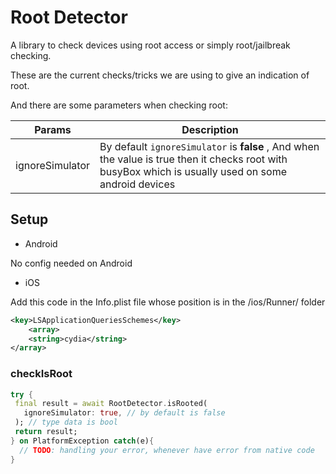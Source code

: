 # Root Detector

A library to check devices using root access or simply root/jailbreak checking.

These are the current checks/tricks we are using to give an indication of root.

And there are some parameters when checking root:

| Params      | Description |
| ----------- | ----------- |
| ignoreSimulator   | By default `ignoreSimulator` is **false** , And when the value is true then it checks root with busyBox which is usually used on some android devices |


## Setup

- Android

No config needed on Android

- iOS

Add this code in the Info.plist file whose position is in the /ios/Runner/ folder

```xml
<key>LSApplicationQueriesSchemes</key>
	<array>
	<string>cydia</string>
</array>
```

### checkIsRoot

```dart
try {
 final result = await RootDetector.isRooted(
   ignoreSimulator: true, // by default is false
 ); // type data is bool
 return result;
} on PlatformException catch(e){
  // TODO: handling your error, whenever have error from native code
}
```
